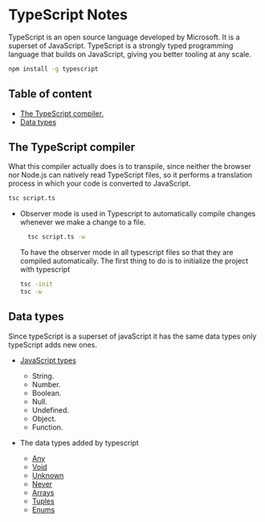 # TypeScript Notes

TypeScript is an open source language developed by Microsoft. It is a superset of JavaScript. TypeScript is a strongly typed programming language that builds on JavaScript, giving you better tooling at any scale.

```bash
npm install -g typescript
```

## Table of content

- [The TypeScript compiler.](#the-typescript-compiler)
- [Data types](#data-types)

## The TypeScript compiler

What this compiler actually does is to transpile, since neither the browser nor Node.js can natively read TypeScript files, so it performs a translation process in which your code is converted to JavaScript.

```bash
tsc script.ts
```

- Observer mode is used in Typescript to automatically compile changes whenever we make a change to a file.

  ```bash
    tsc script.ts -w
  ```

  To have the observer mode in all typescript files so that they are compiled automatically. The first thing to do is to initialize the project with typescript

  ```bash
  tsc -init
  tsc -w
  ```

## Data types

Since typeScript is a superset of javaScript it has the same data types only typeScript adds new ones.

- [JavaScript types](/typescript/data-types/javascript-types.ts)

  - String.
  - Number.
  - Boolean.
  - Null.
  - Undefined.
  - Object.
  - Function.

- The data types added by typescript

  - [Any](/typescript/data-types/typescript/any.ts)
  - [Void](/typescript/data-types/typescript/void.ts)
  - [Unknown](/typescript/data-types/typescript/unknown.ts)
  - [Never](/typescript/data-types/typescript/never.ts)
  - [Arrays](/typescript/data-types/typescript/arrays.ts)
  - [Tuples](/typescript/data-types/typescript/tuples.ts)
  - [Enums](/typescript/data-types/typescript/enums.ts)
